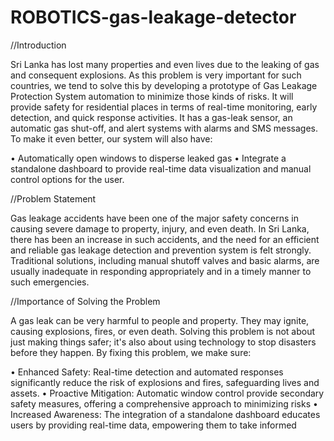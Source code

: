 # ROBOTICS-gas-leakage-detector
//Introduction

Sri Lanka has lost many properties and even lives due to the leaking of gas and consequent explosions. As this problem is very important for such countries, we tend to solve this by developing a prototype of Gas Leakage Protection System automation to minimize those kinds of risks. It will provide safety for residential places in terms of real-time monitoring, early detection, and quick response activities. It has a gas-leak sensor, an automatic gas shut-off, and alert systems with alarms and SMS messages. To make it even better, our system will also have: 

•	Automatically open windows to disperse leaked gas 
•	Integrate a standalone dashboard to provide real-time data visualization and manual control options for the user. 
 
 
//Problem Statement 
 
Gas leakage accidents have been one of the major safety concerns in causing severe damage to property, injury, and even death. In Sri Lanka, there has been an increase in such accidents, and the need for an efficient and reliable gas leakage detection and prevention system is felt strongly. Traditional solutions, including manual shutoff valves and basic alarms, are usually inadequate in responding appropriately and in a timely manner to such emergencies.


//Importance of Solving the Problem

A gas leak can be very harmful to people and property. They may ignite, causing explosions, fires, or even death. Solving this problem is not about just making things safer; it's also about using technology to stop disasters before they happen. By fixing this problem, we make sure:

•	Enhanced Safety: Real-time detection and automated responses significantly reduce the risk of explosions and fires, safeguarding lives and assets.
•	Proactive Mitigation: Automatic window control  provide secondary safety measures, offering a comprehensive approach to minimizing risks
•	Increased Awareness: The integration of a standalone dashboard educates users by providing real-time data, empowering them to take informed 
	
